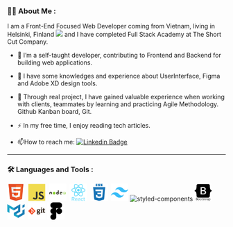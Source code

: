 ### :woman_technologist: About Me :
I am a Front-End Focused Web Developer coming from Vietnam, living in Helsinki, Finland <img src="https://media.giphy.com/media/VKyHXHb7EsFuY98BJD/giphy.gif" width="30"> and I have completed Full Stack Academy at The Short Cut Company.
- :telescope: I’m a self-taught developer, contributing to Frontend and Backend for building web applications.

- :seedling: I have some knowledges and experience about UserInterface, Figma and Adobe XD design tools.


- :seedling: Through real project, I have gained valuable experience when working with clients, teammates by learning and practicing Agile Methodology. Github Kanban board, Git.

- :zap: In my free time, I enjoy reading tech articles.

- :mailbox:How to reach me: [![Linkedin Badge](https://img.shields.io/badge/-kakbar-blue?style=flat&logo=Linkedin&logoColor=white)](https://www.linkedin.com/in/linhh-nguyen22/)
---

### :hammer_and_wrench: Languages and Tools :
<div>
  <img src="https://github.com/devicons/devicon/blob/master/icons/html5/html5-original.svg" title="HTML5" alt="HTML" width="40" height="40"/>&nbsp;
  <img src="https://github.com/devicons/devicon/blob/master/icons/javascript/javascript-original.svg" title="JavaScript" alt="JavaScript" width="40" height="40"/>&nbsp;
  <img src="https://github.com/devicons/devicon/blob/master/icons/nodejs/nodejs-original-wordmark.svg" title="NodeJS" alt="NodeJS" width="40" height="40"/>&nbsp;
  <img src="https://github.com/devicons/devicon/blob/master/icons/react/react-original-wordmark.svg" title="React" alt="React" width="40" height="40"/>&nbsp;
  <img src="https://github.com/devicons/devicon/blob/master/icons/css3/css3-plain-wordmark.svg"  title="CSS3" alt="CSS" width="40" height="40"/>&nbsp;
  <img src="https://github.com/devicons/devicon/blob/master/icons/tailwindcss/tailwindcss-plain.svg" title="Tailwindcss" **alt="Tailwindcss" width="40" height="40"/>
 <img alt="styled-components" src="https://raw.githubusercontent.com/styled-components/brand/master/styled-components.png" width="40" alt="style-component"/>
  <img src="https://github.com/devicons/devicon/blob/master/icons/bootstrap/bootstrap-plain-wordmark.svg" title="bootstrap" alt="bootstrap " width="40" height="40"/>&nbsp;
  <img src="https://github.com/devicons/devicon/blob/master/icons/materialui/materialui-original.svg" title="Material UI" alt="Material UI" width="40" height="40"/>&nbsp;
<img src="https://github.com/devicons/devicon/blob/master/icons/git/git-original-wordmark.svg" title="Git" **alt="Git" width="40" height="40"/>
<img src="https://github.com/devicons/devicon/blob/master/icons/figma/figma-plain.svg" title="figma" **alt="figma" width="40" height="40"/>
</div>
